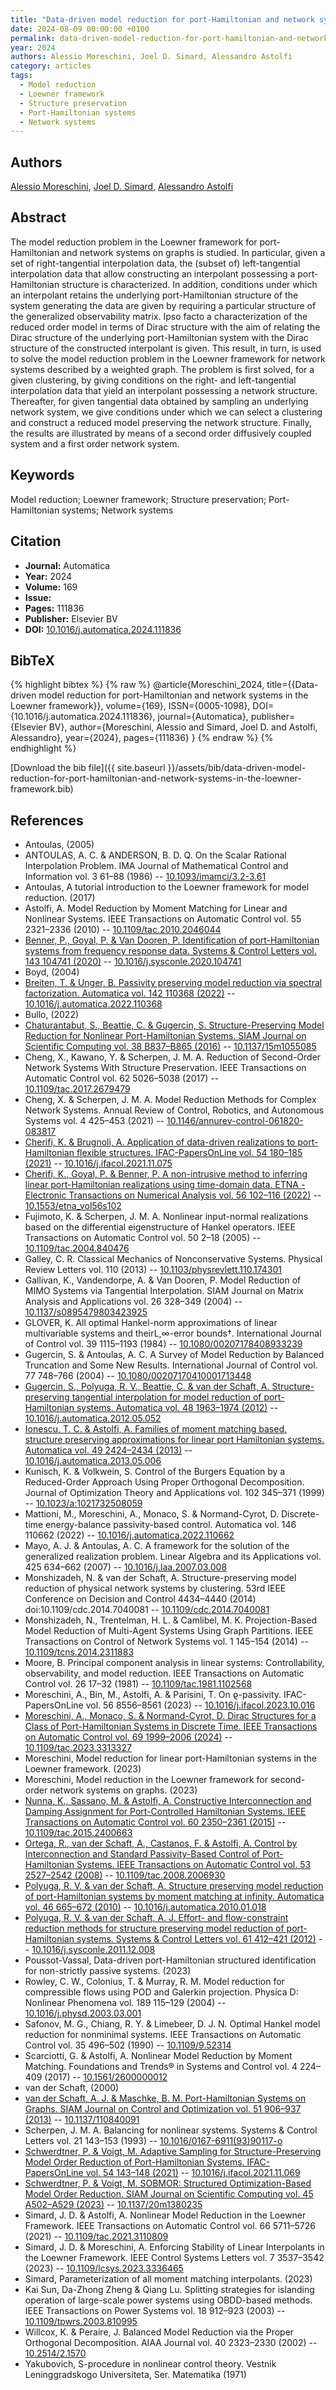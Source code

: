 ```yaml
---
title: "Data-driven model reduction for port-Hamiltonian and network systems in the Loewner framework"
date: 2024-08-09 00:00:00 +0100
permalink: data-driven-model-reduction-for-port-hamiltonian-and-network-systems-in-the-loewner-framework
year: 2024
authors: Alessio Moreschini, Joel D. Simard, Alessandro Astolfi
category: articles
tags:
  - Model reduction
  - Loewner framework
  - Structure preservation
  - Port-Hamiltonian systems
  - Network systems
---
```

 
## Authors
[Alessio Moreschini](authors/alessio-moreschini), [Joel D. Simard](authors/joel-d-simard), [Alessandro Astolfi](authors/alessandro-astolfi)
 
## Abstract
The model reduction problem in the Loewner framework for port-Hamiltonian and network systems on graphs is studied. In particular, given a set of right-tangential interpolation data, the (subset of) left-tangential interpolation data that allow constructing an interpolant possessing a port-Hamiltonian structure is characterized. In addition, conditions under which an interpolant retains the underlying port-Hamiltonian structure of the system generating the data are given by requiring a particular structure of the generalized observability matrix. Ipso facto a characterization of the reduced order model in terms of Dirac structure with the aim of relating the Dirac structure of the underlying port-Hamiltonian system with the Dirac structure of the constructed interpolant is given. This result, in turn, is used to solve the model reduction problem in the Loewner framework for network systems described by a weighted graph. The problem is first solved, for a given clustering, by giving conditions on the right- and left-tangential interpolation data that yield an interpolant possessing a network structure. Thereafter, for given tangential data obtained by sampling an underlying network system, we give conditions under which we can select a clustering and construct a reduced model preserving the network structure. Finally, the results are illustrated by means of a second order diffusively coupled system and a first order network system.
 
## Keywords
Model reduction; Loewner framework; Structure preservation; Port-Hamiltonian systems; Network systems
 
## Citation
- **Journal:** Automatica
- **Year:** 2024
- **Volume:** 169
- **Issue:** 
- **Pages:** 111836
- **Publisher:** Elsevier BV
- **DOI:** [10.1016/j.automatica.2024.111836](https://doi.org/10.1016/j.automatica.2024.111836)
 
## BibTeX
{% highlight bibtex %}
{% raw %}
@article{Moreschini_2024,
  title={{Data-driven model reduction for port-Hamiltonian and network systems in the Loewner framework}},
  volume={169},
  ISSN={0005-1098},
  DOI={10.1016/j.automatica.2024.111836},
  journal={Automatica},
  publisher={Elsevier BV},
  author={Moreschini, Alessio and Simard, Joel D. and Astolfi, Alessandro},
  year={2024},
  pages={111836}
}
{% endraw %}
{% endhighlight %}
 
[Download the bib file]({{ site.baseurl }}/assets/bib/data-driven-model-reduction-for-port-hamiltonian-and-network-systems-in-the-loewner-framework.bib)
 
## References
- Antoulas, (2005)
- ANTOULAS, A. C. & ANDERSON, B. D. Q. On the Scalar Rational Interpolation Problem. IMA Journal of Mathematical Control and Information vol. 3 61–88 (1986) -- [10.1093/imamci/3.2-3.61](https://doi.org/10.1093/imamci/3.2-3.61)
- Antoulas, A tutorial introduction to the Loewner framework for model reduction. (2017)
- Astolfi, A. Model Reduction by Moment Matching for Linear and Nonlinear Systems. IEEE Transactions on Automatic Control vol. 55 2321–2336 (2010) -- [10.1109/tac.2010.2046044](https://doi.org/10.1109/tac.2010.2046044)
- [Benner, P., Goyal, P. & Van Dooren, P. Identification of port-Hamiltonian systems from frequency response data. Systems &amp; Control Letters vol. 143 104741 (2020)](identification-of-port-hamiltonian-systems-from-frequency-response-data) -- [10.1016/j.sysconle.2020.104741](https://doi.org/10.1016/j.sysconle.2020.104741)
- Boyd, (2004)
- [Breiten, T. & Unger, B. Passivity preserving model reduction via spectral factorization. Automatica vol. 142 110368 (2022)](passivity-preserving-model-reduction-via-spectral-factorization) -- [10.1016/j.automatica.2022.110368](https://doi.org/10.1016/j.automatica.2022.110368)
- Bullo, (2022)
- [Chaturantabut, S., Beattie, C. & Gugercin, S. Structure-Preserving Model Reduction for Nonlinear Port-Hamiltonian Systems. SIAM Journal on Scientific Computing vol. 38 B837–B865 (2016)](structure-preserving-model-reduction-for-nonlinear-port-hamiltonian-systems) -- [10.1137/15m1055085](https://doi.org/10.1137/15m1055085)
- Cheng, X., Kawano, Y. & Scherpen, J. M. A. Reduction of Second-Order Network Systems With Structure Preservation. IEEE Transactions on Automatic Control vol. 62 5026–5038 (2017) -- [10.1109/tac.2017.2679479](https://doi.org/10.1109/tac.2017.2679479)
- Cheng, X. & Scherpen, J. M. A. Model Reduction Methods for Complex Network Systems. Annual Review of Control, Robotics, and Autonomous Systems vol. 4 425–453 (2021) -- [10.1146/annurev-control-061820-083817](https://doi.org/10.1146/annurev-control-061820-083817)
- [Cherifi, K. & Brugnoli, A. Application of data-driven realizations to port-Hamiltonian flexible structures. IFAC-PapersOnLine vol. 54 180–185 (2021)](application-of-data-driven-realizations-to-port-hamiltonian-flexible-structures) -- [10.1016/j.ifacol.2021.11.075](https://doi.org/10.1016/j.ifacol.2021.11.075)
- [Cherifi, K., Goyal, P. & Benner, P. A non-intrusive method to inferring linear port-Hamiltonian realizations using time-domain data. ETNA - Electronic Transactions on Numerical Analysis vol. 56 102–116 (2022)](a-non-intrusive-method-to-inferring-linear-port-hamiltonian-realizations-using-time-domain-data) -- [10.1553/etna_vol56s102](https://doi.org/10.1553/etna_vol56s102)
- Fujimoto, K. & Scherpen, J. M. A. Nonlinear input-normal realizations based on the differential eigenstructure of Hankel operators. IEEE Transactions on Automatic Control vol. 50 2–18 (2005) -- [10.1109/tac.2004.840476](https://doi.org/10.1109/tac.2004.840476)
- Galley, C. R. Classical Mechanics of Nonconservative Systems. Physical Review Letters vol. 110 (2013) -- [10.1103/physrevlett.110.174301](https://doi.org/10.1103/physrevlett.110.174301)
- Gallivan, K., Vandendorpe, A. & Van Dooren, P. Model Reduction of MIMO Systems via Tangential Interpolation. SIAM Journal on Matrix Analysis and Applications vol. 26 328–349 (2004) -- [10.1137/s0895479803423925](https://doi.org/10.1137/s0895479803423925)
- GLOVER, K. All optimal Hankel-norm approximations of linear multivariable systems and theirL,∞-error bounds†. International Journal of Control vol. 39 1115–1193 (1984) -- [10.1080/00207178408933239](https://doi.org/10.1080/00207178408933239)
- Gugercin, S. & Antoulas, A. C. A Survey of Model Reduction by Balanced Truncation and Some New Results. International Journal of Control vol. 77 748–766 (2004) -- [10.1080/00207170410001713448](https://doi.org/10.1080/00207170410001713448)
- [Gugercin, S., Polyuga, R. V., Beattie, C. & van der Schaft, A. Structure-preserving tangential interpolation for model reduction of port-Hamiltonian systems. Automatica vol. 48 1963–1974 (2012)](structure-preserving-tangential-interpolation-for-model-reduction-of-port-hamiltonian-systems) -- [10.1016/j.automatica.2012.05.052](https://doi.org/10.1016/j.automatica.2012.05.052)
- [Ionescu, T. C. & Astolfi, A. Families of moment matching based, structure preserving approximations for linear port Hamiltonian systems. Automatica vol. 49 2424–2434 (2013)](families-of-moment-matching-based-structure-preserving-approximations-for-linear-port-hamiltonian-systems) -- [10.1016/j.automatica.2013.05.006](https://doi.org/10.1016/j.automatica.2013.05.006)
- Kunisch, K. & Volkwein, S. Control of the Burgers Equation by a Reduced-Order Approach Using Proper Orthogonal Decomposition. Journal of Optimization Theory and Applications vol. 102 345–371 (1999) -- [10.1023/a:1021732508059](https://doi.org/10.1023/a:1021732508059)
- Mattioni, M., Moreschini, A., Monaco, S. & Normand-Cyrot, D. Discrete-time energy-balance passivity-based control. Automatica vol. 146 110662 (2022) -- [10.1016/j.automatica.2022.110662](https://doi.org/10.1016/j.automatica.2022.110662)
- Mayo, A. J. & Antoulas, A. C. A framework for the solution of the generalized realization problem. Linear Algebra and its Applications vol. 425 634–662 (2007) -- [10.1016/j.laa.2007.03.008](https://doi.org/10.1016/j.laa.2007.03.008)
- Monshizadeh, N. & van der Schaft, A. Structure-preserving model reduction of physical network systems by clustering. 53rd IEEE Conference on Decision and Control 4434–4440 (2014) doi:10.1109/cdc.2014.7040081 -- [10.1109/cdc.2014.7040081](https://doi.org/10.1109/cdc.2014.7040081)
- Monshizadeh, N., Trentelman, H. L. & Camlibel, M. K. Projection-Based Model Reduction of Multi-Agent Systems Using Graph Partitions. IEEE Transactions on Control of Network Systems vol. 1 145–154 (2014) -- [10.1109/tcns.2014.2311883](https://doi.org/10.1109/tcns.2014.2311883)
- Moore, B. Principal component analysis in linear systems: Controllability, observability, and model reduction. IEEE Transactions on Automatic Control vol. 26 17–32 (1981) -- [10.1109/tac.1981.1102568](https://doi.org/10.1109/tac.1981.1102568)
- Moreschini, A., Bin, M., Astolfi, A. & Parisini, T. On ϱ-passivity. IFAC-PapersOnLine vol. 56 8556–8561 (2023) -- [10.1016/j.ifacol.2023.10.016](https://doi.org/10.1016/j.ifacol.2023.10.016)
- [Moreschini, A., Monaco, S. & Normand-Cyrot, D. Dirac Structures for a Class of Port-Hamiltonian Systems in Discrete Time. IEEE Transactions on Automatic Control vol. 69 1999–2006 (2024)](dirac-structures-for-a-class-of-port-hamiltonian-systems-in-discrete-time) -- [10.1109/tac.2023.3313327](https://doi.org/10.1109/tac.2023.3313327)
- Moreschini, Model reduction for linear port-Hamiltonian systems in the Loewner framework. (2023)
- Moreschini, Model reduction in the Loewner framework for second-order network systems on graphs. (2023)
- [Nunna, K., Sassano, M. & Astolfi, A. Constructive Interconnection and Damping Assignment for Port-Controlled Hamiltonian Systems. IEEE Transactions on Automatic Control vol. 60 2350–2361 (2015)](constructive-interconnection-and-damping-assignment-for-port-controlled-hamiltonian-systems) -- [10.1109/tac.2015.2400663](https://doi.org/10.1109/tac.2015.2400663)
- [Ortega, R., van der Schaft, A., Castanos, F. & Astolfi, A. Control by Interconnection and Standard Passivity-Based Control of Port-Hamiltonian Systems. IEEE Transactions on Automatic Control vol. 53 2527–2542 (2008)](control-by-interconnection-and-standard-passivity-based-control-of-port-hamiltonian-systems) -- [10.1109/tac.2008.2006930](https://doi.org/10.1109/tac.2008.2006930)
- [Polyuga, R. V. & van der Schaft, A. Structure preserving model reduction of port-Hamiltonian systems by moment matching at infinity. Automatica vol. 46 665–672 (2010)](structure-preserving-model-reduction-of-port-hamiltonian-systems-by-moment-matching-at-infinity) -- [10.1016/j.automatica.2010.01.018](https://doi.org/10.1016/j.automatica.2010.01.018)
- [Polyuga, R. V. & van der Schaft, A. J. Effort- and flow-constraint reduction methods for structure preserving model reduction of port-Hamiltonian systems. Systems &amp; Control Letters vol. 61 412–421 (2012)](effort-and-flow-constraint-reduction-methods-for-structure-preserving-model-reduction-of-port-hamiltonian-systems) -- [10.1016/j.sysconle.2011.12.008](https://doi.org/10.1016/j.sysconle.2011.12.008)
- Poussot-Vassal, Data-driven port-Hamiltonian structured identification for non-strictly passive systems. (2023)
- Rowley, C. W., Colonius, T. & Murray, R. M. Model reduction for compressible flows using POD and Galerkin projection. Physica D: Nonlinear Phenomena vol. 189 115–129 (2004) -- [10.1016/j.physd.2003.03.001](https://doi.org/10.1016/j.physd.2003.03.001)
- Safonov, M. G., Chiang, R. Y. & Limebeer, D. J. N. Optimal Hankel model reduction for nonminimal systems. IEEE Transactions on Automatic Control vol. 35 496–502 (1990) -- [10.1109/9.52314](https://doi.org/10.1109/9.52314)
- Scarciotti, G. & Astolfi, A. Nonlinear Model Reduction by Moment Matching. Foundations and Trends® in Systems and Control vol. 4 224–409 (2017) -- [10.1561/2600000012](https://doi.org/10.1561/2600000012)
- van der Schaft, (2000)
- [van der Schaft, A. J. & Maschke, B. M. Port-Hamiltonian Systems on Graphs. SIAM Journal on Control and Optimization vol. 51 906–937 (2013)](port-hamiltonian-systems-on-graphs) -- [10.1137/110840091](https://doi.org/10.1137/110840091)
- Scherpen, J. M. A. Balancing for nonlinear systems. Systems &amp; Control Letters vol. 21 143–153 (1993) -- [10.1016/0167-6911(93)90117-o](https://doi.org/10.1016/0167-6911(93)90117-o)
- [Schwerdtner, P. & Voigt, M. Adaptive Sampling for Structure-Preserving Model Order Reduction of Port-Hamiltonian Systems. IFAC-PapersOnLine vol. 54 143–148 (2021)](adaptive-sampling-for-structure-preserving-model-order-reduction-of-port-hamiltonian-systems) -- [10.1016/j.ifacol.2021.11.069](https://doi.org/10.1016/j.ifacol.2021.11.069)
- [Schwerdtner, P. & Voigt, M. SOBMOR: Structured Optimization-Based Model Order Reduction. SIAM Journal on Scientific Computing vol. 45 A502–A529 (2023)](sobmor-structured-optimization-based-model-order-reduction) -- [10.1137/20m1380235](https://doi.org/10.1137/20m1380235)
- Simard, J. D. & Astolfi, A. Nonlinear Model Reduction in the Loewner Framework. IEEE Transactions on Automatic Control vol. 66 5711–5726 (2021) -- [10.1109/tac.2021.3110809](https://doi.org/10.1109/tac.2021.3110809)
- Simard, J. D. & Moreschini, A. Enforcing Stability of Linear Interpolants in the Loewner Framework. IEEE Control Systems Letters vol. 7 3537–3542 (2023) -- [10.1109/lcsys.2023.3336465](https://doi.org/10.1109/lcsys.2023.3336465)
- Simard, Parameterization of all moment matching interpolants. (2023)
- Kai Sun, Da-Zhong Zheng & Qiang Lu. Splitting strategies for islanding operation of large-scale power systems using OBDD-based methods. IEEE Transactions on Power Systems vol. 18 912–923 (2003) -- [10.1109/tpwrs.2003.810995](https://doi.org/10.1109/tpwrs.2003.810995)
- Willcox, K. & Peraire, J. Balanced Model Reduction via the Proper Orthogonal Decomposition. AIAA Journal vol. 40 2323–2330 (2002) -- [10.2514/2.1570](https://doi.org/10.2514/2.1570)
- Yakubovich, S-procedure in nonlinear control theory. Vestnik Leninggradskogo Universiteta, Ser. Matematika (1971)

